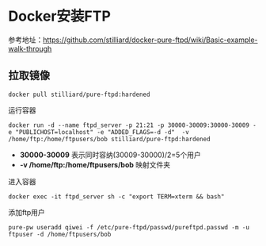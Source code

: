 # Docker安装FTP
参考地址：https://github.com/stilliard/docker-pure-ftpd/wiki/Basic-example-walk-through
## 拉取镜像
```
docker pull stilliard/pure-ftpd:hardened

```

运行容器
```
docker run -d --name ftpd_server -p 21:21 -p 30000-30009:30000-30009 -e "PUBLICHOST=localhost" -e "ADDED_FLAGS=-d -d"  -v /home/ftp:/home/ftpusers/bob stilliard/pure-ftpd:hardened
```
* **30000-30009** 表示同时容纳(30009-30000)/2=5个用户
* **-v /home/ftp:/home/ftpusers/bob** 映射文件夹

进入容器
```
docker exec -it ftpd_server sh -c "export TERM=xterm && bash"
```

添加ftp用户
```
pure-pw useradd qiwei -f /etc/pure-ftpd/passwd/pureftpd.passwd -m -u ftpuser -d /home/ftpusers/bob
```

